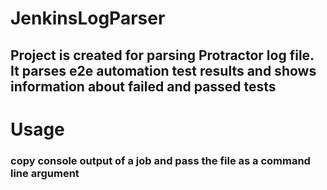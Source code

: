 # JenkinsLogParser

## Project is created for parsing Protractor log file. It parses e2e automation test results and shows information about failed and passed tests

# Usage
### copy console output of a job and pass the file as a command line argument
